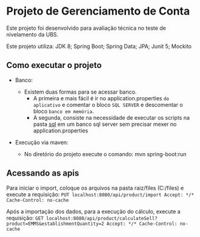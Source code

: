 Projeto de Gerenciamento de Conta
=================================

Este projeto foi desenvolvido para avaliação técnica no teste de nivelamento da UBS.
    
Este projeto utiliza:
JDK 8;
Spring Boot;
Spring Data;
JPA;
Junit 5;
Mockito

## Como executar o projeto
- Banco:
    - Existem duas formas para se acessar banco.
        - A primeira e mais fácil é ir no application.properties `do aplicativo` e comentar o bloco `SQL SERVER` e descomentar o bloco `banco em memória`.
        - A segunda, consiste na necessidade de executar os scripts na pasta [sql](src/sql) em um banco sql server sem precisar mexer no application.properties 
        
- Execução via maven:
    - No diretório do projeto execute o comando: mvn spring-boot:run

## Acessando as apis
Para iniciar o import, coloque os arquivos na pasta raiz/files (C:/files) e execute a requisição: 
`PUT localhost:8080/api/product/import
 Accept: */*
 Cache-Control: no-cache`
 
Após a importação dos dados, para a execução do cálculo, execute a requisição: 
`GET localhost:8080/api/product/calculateSell?product=EMMS&establishmentQuantity=2
 Accept: */*
 Cache-Control: no-cache`
 